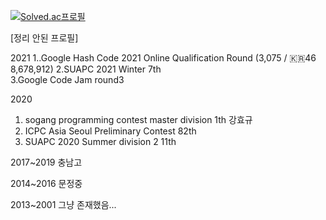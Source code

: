 [![Solved.ac프로필](http://mazassumnida.wtf/api/v2/generate_badge?boj=djs100201)](https://solved.ac/djs100201)

[정리 안된 프로필]

2021
1..Google Hash Code 2021 Online Qualification Round (3,075 / 🇰🇷46	8,678,912)
2.SUAPC 2021 Winter	7th 	
3.Google Code Jam round3

2020 
1. sogang programming contest master division 1th 강효규 
2. ICPC Asia Seoul Preliminary Contest 82th	
3. SUAPC 2020 Summer division 2 11th 


2017~2019 충남고 

2014~2016 문정중

2013~2001 그냥 존재했음...
